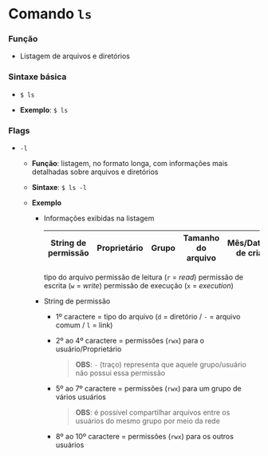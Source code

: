 # Comando `ls`

### Função

* Listagem de arquivos e diretórios

### Sintaxe básica

* `$ ls`

* **Exemplo**: `$ ls`

### Flags

* `-l`

  * **Função**: listagem, no formato longa, com informações mais detalhadas sobre arquivos e diretórios

  * **Sintaxe**: `$ ls -l`

  * **Exemplo**

    * Informações exibidas na listagem

      String de permissão | Proprietário | Grupo | Tamanho do arquivo | Mês/Data/hora de criação | Nome do diretório/arquivo
      :-----------------: | :-----: | :---: | :----------------: | :----------------------: | :-----------------------:
      tipo do arquivo
      permissão de leitura (`r` = *read*)
      permissão de escrita (`w` = *write*)
      permissão de execução (`x` = *execution*)

    * String de permissão

      * 1º caractere = tipo do arquivo (`d` = diretório / `-` = arquivo comum / `l` = link)

      * 2º ao 4º caractere = permissões (`rwx`) para o usuário/Proprietário

        > **OBS**: `-` (traço) representa que aquele grupo/usuário não possui essa permissão

      * 5º ao 7º caractere = permissões (`rwx`) para um grupo de vários usuários

        > **OBS**: é possível compartilhar arquivos entre os usuários do mesmo grupo por meio da rede

      * 8º ao 10º caractere = permissões (`rwx`) para os outros usuários
